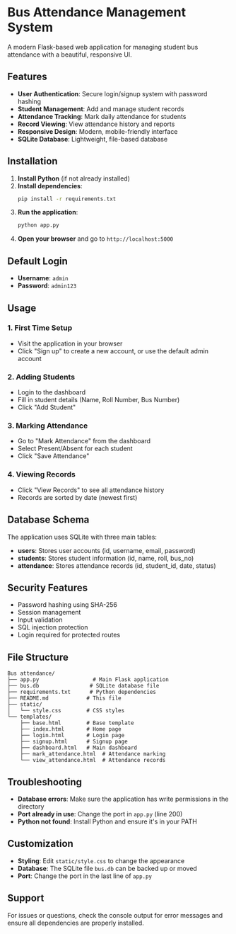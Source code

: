 # Bus Attendance Management System

A modern Flask-based web application for managing student bus attendance with a beautiful, responsive UI.

## Features

- **User Authentication**: Secure login/signup system with password hashing
- **Student Management**: Add and manage student records
- **Attendance Tracking**: Mark daily attendance for students
- **Record Viewing**: View attendance history and reports
- **Responsive Design**: Modern, mobile-friendly interface
- **SQLite Database**: Lightweight, file-based database

## Installation

1. **Install Python** (if not already installed)
2. **Install dependencies**:
   ```bash
   pip install -r requirements.txt
   ```
3. **Run the application**:
   ```bash
   python app.py
   ```
4. **Open your browser** and go to `http://localhost:5000`

## Default Login

- **Username**: `admin`
- **Password**: `admin123`

## Usage

### 1. First Time Setup
- Visit the application in your browser
- Click "Sign up" to create a new account, or use the default admin account

### 2. Adding Students
- Login to the dashboard
- Fill in student details (Name, Roll Number, Bus Number)
- Click "Add Student"

### 3. Marking Attendance
- Go to "Mark Attendance" from the dashboard
- Select Present/Absent for each student
- Click "Save Attendance"

### 4. Viewing Records
- Click "View Records" to see all attendance history
- Records are sorted by date (newest first)

## Database Schema

The application uses SQLite with three main tables:

- **users**: Stores user accounts (id, username, email, password)
- **students**: Stores student information (id, name, roll, bus_no)
- **attendance**: Stores attendance records (id, student_id, date, status)

## Security Features

- Password hashing using SHA-256
- Session management
- Input validation
- SQL injection protection
- Login required for protected routes

## File Structure

```
Bus attendance/
├── app.py                 # Main Flask application
├── bus.db                # SQLite database file
├── requirements.txt      # Python dependencies
├── README.md            # This file
├── static/
│   └── style.css        # CSS styles
└── templates/
    ├── base.html        # Base template
    ├── index.html       # Home page
    ├── login.html       # Login page
    ├── signup.html      # Signup page
    ├── dashboard.html   # Main dashboard
    ├── mark_attendance.html  # Attendance marking
    └── view_attendance.html  # Attendance records
```

## Troubleshooting

- **Database errors**: Make sure the application has write permissions in the directory
- **Port already in use**: Change the port in `app.py` (line 200)
- **Python not found**: Install Python and ensure it's in your PATH

## Customization

- **Styling**: Edit `static/style.css` to change the appearance
- **Database**: The SQLite file `bus.db` can be backed up or moved
- **Port**: Change the port in the last line of `app.py`

## Support

For issues or questions, check the console output for error messages and ensure all dependencies are properly installed.
